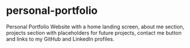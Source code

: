 # personal-portfolio
Personal Portfolio Website with a home landing screen, about me section, projects section with placeholders for future projects, contact me button and links to my GitHub and LinkedIn profiles.
